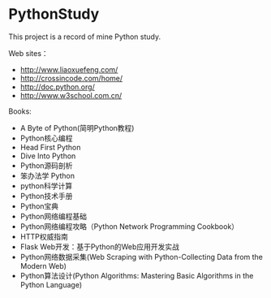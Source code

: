﻿# PythonStudy
This project is a record of mine Python study.

Web sites：
- http://www.liaoxuefeng.com/
- http://crossincode.com/home/
- http://doc.python.org/
- http://www.w3school.com.cn/

Books:
- A Byte of Python(简明Python教程)
- Python核心编程
- Head First Python
- Dive Into Python
- Python源码剖析
- 笨办法学 Python
- python科学计算
- Python技术手册
- Python宝典
- Python网络编程基础
- Python网络编程攻略（Python Network Programming Cookbook）
- HTTP权威指南
- Flask Web开发：基于Python的Web应用开发实战
- Python网络数据采集(Web Scraping with Python-Collecting Data from the Modern Web)
- Python算法设计(Python Algorithms: Mastering Basic Algorithms in the Python Language)